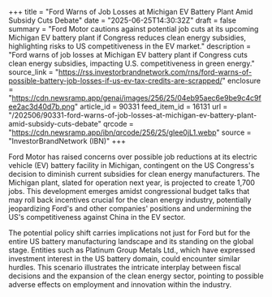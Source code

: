 +++
title = "Ford Warns of Job Losses at Michigan EV Battery Plant Amid Subsidy Cuts Debate"
date = "2025-06-25T14:30:32Z"
draft = false
summary = "Ford Motor cautions against potential job cuts at its upcoming Michigan EV battery plant if Congress reduces clean energy subsidies, highlighting risks to US competitiveness in the EV market."
description = "Ford warns of job losses at Michigan EV battery plant if Congress cuts clean energy subsidies, impacting U.S. competitiveness in green energy."
source_link = "https://rss.investorbrandnetwork.com/rns/ford-warns-of-possible-battery-job-losses-if-us-ev-tax-credits-are-scrapped/"
enclosure = "https://cdn.newsramp.app/genai/images/256/25/04eb95aec6e9be9c4c9fee2ac3d40d7b.png"
article_id = 90331
feed_item_id = 16131
url = "/202506/90331-ford-warns-of-job-losses-at-michigan-ev-battery-plant-amid-subsidy-cuts-debate"
qrcode = "https://cdn.newsramp.app/ibn/qrcode/256/25/glee0jL1.webp"
source = "InvestorBrandNetwork (IBN)"
+++

<p>Ford Motor has raised concerns over possible job reductions at its electric vehicle (EV) battery facility in Michigan, contingent on the US Congress's decision to diminish current subsidies for clean energy manufacturers. The Michigan plant, slated for operation next year, is projected to create 1,700 jobs. This development emerges amidst congressional budget talks that may roll back incentives crucial for the clean energy industry, potentially jeopardizing Ford's and other companies' positions and undermining the US's competitiveness against China in the EV sector.</p><p>The potential policy shift carries implications not just for Ford but for the entire US battery manufacturing landscape and its standing on the global stage. Entities such as Platinum Group Metals Ltd., which have expressed investment interest in the US battery domain, could encounter similar hurdles. This scenario illustrates the intricate interplay between fiscal decisions and the expansion of the clean energy sector, pointing to possible adverse effects on employment and innovation within the industry.</p>